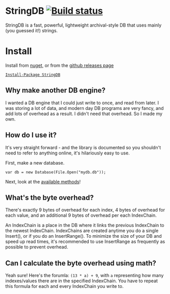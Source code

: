 # StringDB [![Build status](https://ci.appveyor.com/api/projects/status/github/SirJosh3917/StringDB?svg=true)](https://ci.appveyor.com/project/sirjosh3917/stringdb)
StringDB is a fast, powerful, lightweight archival-style DB that uses mainly (you guessed it!) strings.

# Install
Install from [nuget,](https://www.nuget.org/packages/StringDB) or from the [github releases page](https://github.com/SirJosh3917/StringDB/releases/latest)

[```Install-Package StringDB```](https://www.nuget.org/packages/StringDB)

## Why make another DB engine?
I wanted a DB engine that I could just write to once, and read from later. I was storing a lot of data, and modern day DB programs are very fancy, and add lots of overhead as a result.
I didn't need that overhead. So I made my own.

## How do I use it?
It's very straight forward - and the library is documented so you shouldn't need to refer to anything online, it's hilariously easy to use.

First, make a new database.

```var db = new Database(File.Open("mydb.db"));```

Next, look at the [available methods](https://github.com/SirJosh3917/StringDB/blob/master/StringDB/Database.cs)!

## What's the byte overhead?
There's exactly 9 bytes of overhead for each index, 4 bytes of overhead for each value, and an additional 9 bytes of overhead per each IndexChain.

An IndexChain is a place in the DB where it links the previous IndexChain to the newest IndexChain. IndexChains are created anytime you do a single Insert(), or if you do an InsertRange().
To minimize the size of your DB and speed up read times, it's recommended to use InsertRange as frequently as possible to prevent overhead.

## Can I calculate the byte overhead using math?
Yeah sure! Here's the forumla: `(13 * a) + 9`, with `a` representing how many indexes/values there are in the specified IndexChain. You have to repeat this formula for each and every IndexChain you write to.